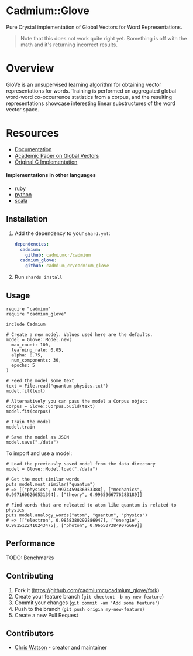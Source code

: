 # Cadmium::Glove

Pure Crystal implementation of Global Vectors for Word Representations.

> Note that this does not work quite right yet. Something is off with the math and it's returning incorrect results.

# Overview

GloVe is an unsupervised learning algorithm for obtaining vector representations for words. Training is performed on aggregated global word-word co-occurrence statistics from a corpus, and the resulting representations showcase interesting linear substructures of the word vector space.

# Resources

- [Documentation](http://www.rubydoc.info/github/vesselinv/glove)
- [Academic Paper on Global Vectors](http://nlp.stanford.edu/projects/glove/glove.pdf)
- [Original C Implementation](http://nlp.stanford.edu/projects/glove/)

#### Implementations in other languages

- [ruby](https://github.com/vesselinv/glove)
- [python](https://github.com/maciejkula/glove-python)
- [scala](https://github.com/petro-rudenko/spark-glove)


## Installation

1. Add the dependency to your `shard.yml`:

   ```yaml
   dependencies:
     cadmium:
       github: cadmiumcr/cadmium
     cadmium_glove:
       github: cadmium_cr/cadmium_glove
   ```

2. Run `shards install`

## Usage

```crystal
require "cadmium"
require "cadmium_glove"

include Cadmium

# Create a new model. Values used here are the defaults.
model = Glove::Model.new(
  max_count: 100,
  learning_rate: 0.05,
  alpha: 0.75,
  num_components: 30,
  epochs: 5
)

# Feed the model some text
text = File.read("quantum-physics.txt")
model.fit(text)

# Alternatively you can pass the model a Corpus object
corpus = Glove::Corpus.build(text)
model.fit(corpus)

# Train the model
model.train

# Save the model as JSON
model.save("./data")
```

To import and use a model:

```crystal
# Load the previously saved model from the data directory
model = Glove::Model.load("./data")

# Get the most similar words
puts model.most_similar("quantum")
# => [["physics", 0.9974459436353388], ["mechanics", 0.9971606266531394], ["theory", 0.9965966776283189]]

# Find words that are releated to atom like quantum is related to physics
puts model.analogy_words("atom", "quantum", "physics")
# => [["electron", 0.9858380292886947], ["energie", 0.9815122410243475], ["photon", 0.9665073849076669]]
```

## Performance

TODO: Benchmarks

## Contributing

1. Fork it (<https://github.com/cadmiumcr/cadmium_glove/fork>)
2. Create your feature branch (`git checkout -b my-new-feature`)
3. Commit your changes (`git commit -am 'Add some feature'`)
4. Push to the branch (`git push origin my-new-feature`)
5. Create a new Pull Request

## Contributors

- [Chris Watson](https://github.com/watzon) - creator and maintainer
